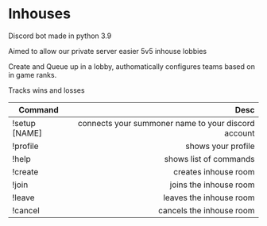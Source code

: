 # Inhouses

Discord bot made in python 3.9

Aimed to allow our private server easier 5v5 inhouse lobbies

Create and Queue up in a lobby, authomatically configures teams based on in game ranks.

Tracks wins and losses

| Command          | Desc                                                |
| ---------------- | ---------------------------------------------------:|
| !setup [NAME]    | connects your summoner name to your discord account |
| !profile         | shows your profile                                  |
| !help            | shows list of commands                              |
| !create          | creates inhouse room                                |
| !join            |  joins the inhouse room                             |
| !leave           |  leaves the inhouse room                            |
| !cancel          | cancels the inhouse room                            |